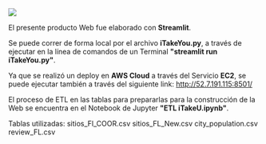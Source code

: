 <img src= https://user-images.githubusercontent.com/109157476/221242690-b5741d74-5845-4cac-891c-b76ecccb6a56.jpg>

El presente producto Web fue elaborado con **Streamlit**.

Se puede correr de forma local por el archivo **iTakeYou.py**, a través de ejecutar en la línea de comandos de un Terminal **"streamlit run iTakeYou.py"**.

Ya que se realizó un deploy en **AWS Cloud** a través del Servicio **EC2**, se puede ejecutar también a través del siguiente link: http://52.7.191.115:8501/

El proceso de ETL en las tablas para prepararlas para la construcción de la Web se encuentra en el Notebook de Jupyter **"ETL iTakeU.ipynb"**.

Tablas utilizadas:
sitios_Fl_COOR.csv
sitios_FL_New.csv
city_population.csv
review_FL.csv
